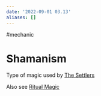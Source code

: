 ```yaml
---
date: '2022-09-01 03.13'
aliases: []
---
```

#mechanic 
# Shamanism

Type of magic used by [The Settlers](The%20Settlers.md)

Also see [Ritual Magic](Ritual%20Magic.md)
